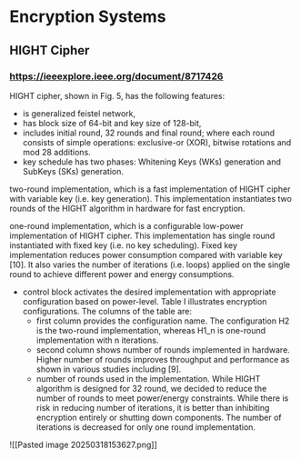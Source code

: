 # Encryption Systems

## HIGHT Cipher
### https://ieeexplore.ieee.org/document/8717426
HIGHT cipher, shown in Fig. 5, has the following features:
- is generalized feistel network,
- has block size of 64-bit and key size of 128-bit,
- includes initial round, 32 rounds and final round; where each round consists of simple operations: exclusive-or (XOR), bitwise rotations and mod 28 additions.
- key schedule has two phases: Whitening Keys (WKs) generation and SubKeys (SKs) generation.

two-round implementation, which is a fast implementation of HIGHT cipher with variable key (i.e. key generation). This implementation instantiates two rounds of the HIGHT algorithm in hardware for fast encryption.

one-round implementation, which is a configurable low-power implementation of HIGHT cipher. This implementation has single round instantiated with fixed key (i.e. no key scheduling). Fixed key implementation reduces power consumption compared with variable key [10]. It also varies the number of iterations (i.e. loops) applied on the single round to achieve different power and energy consumptions.
- control block activates the desired implementation with appropriate configuration based on power-level. Table I illustrates encryption configurations. The columns of the table are:
    - first column provides the configuration name. The configuration H2 is the two-round implementation, whereas H1_n is one-round implementation with n iterations.
    - second column shows number of rounds implemented in hardware. Higher number of rounds improves throughput and performance as shown in various studies including [9].
    - number of rounds used in the implementation. While HIGHT algorithm is designed for 32 round, we decided to reduce the number of rounds to meet power/energy constraints. While there is risk in reducing number of iterations, it is better than inhibiting encryption entirely or shutting down components. The number of iterations is decreased for only one round implementation.

![[Pasted image 20250318153627.png]]


